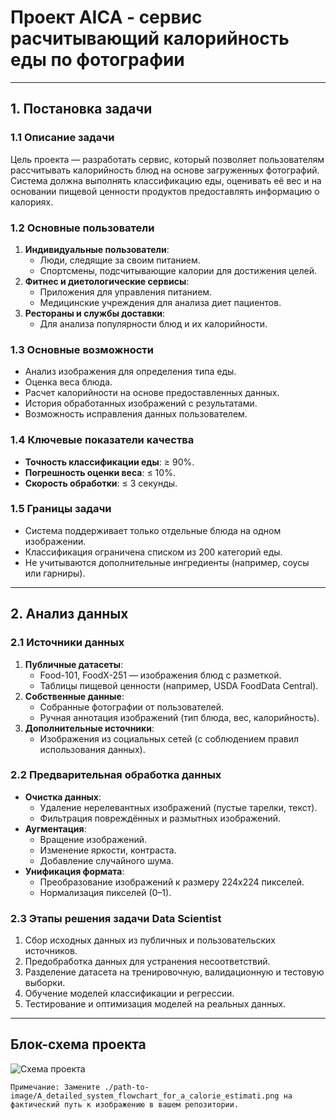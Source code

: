 # Проект AICA - сервис расчитывающий калорийность еды по фотографии

---

## 1. Постановка задачи

### 1.1 Описание задачи
Цель проекта — разработать сервис, который позволяет пользователям рассчитывать калорийность блюд на основе загруженных фотографий. Система должна выполнять классификацию еды, оценивать её вес и на основании пищевой ценности продуктов предоставлять информацию о калориях. 

### 1.2 Основные пользователи
1. **Индивидуальные пользователи**:
   - Люди, следящие за своим питанием.
   - Спортсмены, подсчитывающие калории для достижения целей.
2. **Фитнес и диетологические сервисы**:
   - Приложения для управления питанием.
   - Медицинские учреждения для анализа диет пациентов.
3. **Рестораны и службы доставки**:
   - Для анализа популярности блюд и их калорийности.

### 1.3 Основные возможности
- Анализ изображения для определения типа еды.
- Оценка веса блюда.
- Расчет калорийности на основе предоставленных данных.
- История обработанных изображений с результатами.
- Возможность исправления данных пользователем.

### 1.4 Ключевые показатели качества
- **Точность классификации еды**: ≥ 90%.
- **Погрешность оценки веса**: ≤ 10%.
- **Скорость обработки**: ≤ 3 секунды.

### 1.5 Границы задачи
- Система поддерживает только отдельные блюда на одном изображении.
- Классификация ограничена списком из 200 категорий еды.
- Не учитываются дополнительные ингредиенты (например, соусы или гарниры).

---

## 2. Анализ данных

### 2.1 Источники данных
1. **Публичные датасеты**:
   - Food-101, FoodX-251 — изображения блюд с разметкой.
   - Таблицы пищевой ценности (например, USDA FoodData Central).
2. **Собственные данные**:
   - Собранные фотографии от пользователей.
   - Ручная аннотация изображений (тип блюда, вес, калорийность).
3. **Дополнительные источники**:
   - Изображения из социальных сетей (с соблюдением правил использования данных).

### 2.2 Предварительная обработка данных
- **Очистка данных**:
  - Удаление нерелевантных изображений (пустые тарелки, текст).
  - Фильтрация повреждённых и размытных изображений.
- **Аугментация**:
  - Вращение изображений.
  - Изменение яркости, контраста.
  - Добавление случайного шума.
- **Унификация формата**:
  - Преобразование изображений к размеру 224x224 пикселей.
  - Нормализация пикселей (0–1).

### 2.3 Этапы решения задачи Data Scientist
1. Сбор исходных данных из публичных и пользовательских источников.
2. Предобработка данных для устранения несоответствий.
3. Разделение датасета на тренировочную, валидационную и тестовую выборки.
4. Обучение моделей классификации и регрессии.
5. Тестирование и оптимизация моделей на реальных данных.

---

## Блок-схема проекта
![Схема проекта](https://www.figma.com/board/ncbOhgtE5OoZqLVz4Fcdix/AICA?node-id=0-1&t=lbAyYCtlXcQBSmHI-1)

	Примечание: Замените ./path-to-image/A_detailed_system_flowchart_for_a_calorie_estimati.png на фактический путь к изображению в вашем репозитории.
